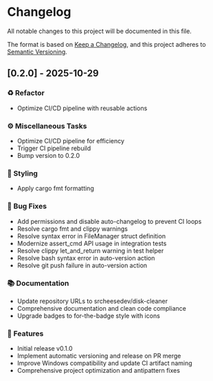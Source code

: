 # Changelog

All notable changes to this project will be documented in this file.

The format is based on [Keep a Changelog](https://keepachangelog.com/en/1.0.0/),
and this project adheres to [Semantic Versioning](https://semver.org/spec/v2.0.0.html).

## [0.2.0] - 2025-10-29

### ♻️ Refactor

- Optimize CI/CD pipeline with reusable actions

### ⚙️ Miscellaneous Tasks

- Optimize CI/CD pipeline for efficiency
- Trigger CI pipeline rebuild
- Bump version to 0.2.0

### 🎨 Styling

- Apply cargo fmt formatting

### 🐛 Bug Fixes

- Add permissions and disable auto-changelog to prevent CI loops
- Resolve cargo fmt and clippy warnings
- Resolve syntax error in FileManager struct definition
- Modernize assert_cmd API usage in integration tests
- Resolve clippy let_and_return warning in test helper
- Resolve bash syntax error in auto-version action
- Resolve git push failure in auto-version action

### 📚 Documentation

- Update repository URLs to srcheesedev/disk-cleaner
- Comprehensive documentation and clean code compliance
- Upgrade badges to for-the-badge style with icons

### 🚀 Features

- Initial release v0.1.0
- Implement automatic versioning and release on PR merge
- Improve Windows compatibility and update CI artifact naming
- Comprehensive project optimization and antipattern fixes

<!-- generated by git-cliff -->
